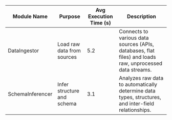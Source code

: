 | Module Name        | Purpose                    | Avg Execution Time (s) | Description                                                                                             |
| ------------------ | -------------------------- | ---------------------- | ------------------------------------------------------------------------------------------------------- |
| DataIngestor       | Load raw data from sources | 5.2                    | Connects to various data sources (APIs, databases, flat files) and loads raw, unprocessed data streams. |
| SchemaInferencer   | Infer structure and schema | 3.1                    | Analyzes raw data to automatically determine data types, structures, and inter-field relationships.     |
